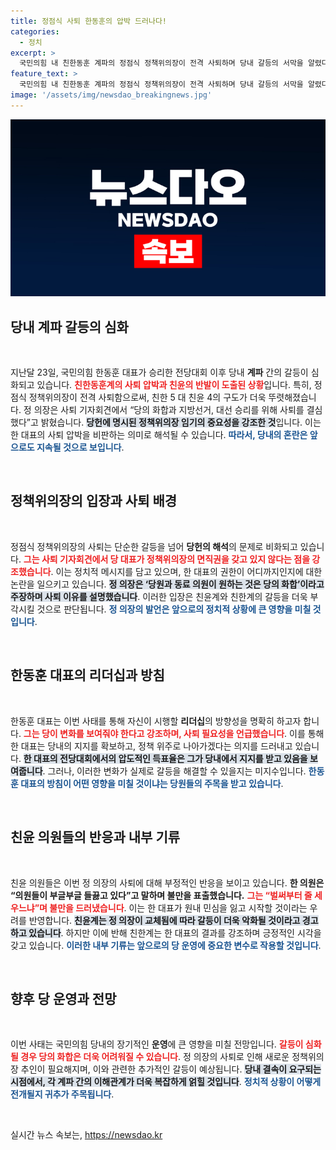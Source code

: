 ```yaml
---
title: 정점식 사퇴 한동훈의 압박 드러나다!
categories:
  - 정치
excerpt: >
  국민의힘 내 친한동훈 계파의 정점식 정책위의장이 전격 사퇴하며 당내 갈등의 서막을 알렸다. 당분열 우려 속에서 사퇴 결정이 내려졌지만, 친윤 진영의 반발은 이슈가 될 것으로 보인다. 새로운 정책위의장 추인을 둘러싼 갈등이 불붙을 조짐이다.
feature_text: >
  국민의힘 내 친한동훈 계파의 정점식 정책위의장이 전격 사퇴하며 당내 갈등의 서막을 알렸다. 당분열 우려 속에서 사퇴 결정이 내려졌지만, 친윤 진영의 반발은 이슈가 될 것으로 보인다. 새로운 정책위의장 추인을 둘러싼 갈등이 불붙을 조짐이다.
image: '/assets/img/newsdao_breakingnews.jpg'
---
```


<p><img src="/assets/img/newsdao_breakingnews.jpg" alt="bookingtag 속보" /></p>

<h2 data-ke-size="size26">당내 계파 갈등의 심화</h2>

<p data-ke-size="size16">&nbsp;</p>

<p>지난달 23일, 국민의힘 한동훈 대표가 승리한 전당대회 이후 당내 <b>계파</b> 간의 갈등이 심화되고 있습니다. <b><span style="color: #ee2323;">친한동훈계의 사퇴 압박과 친윤의 반발이 도출된 상황</span></b>입니다. 특히, 정점식 정책위의장이 전격 사퇴함으로써, 친한 5 대 친윤 4의 구도가 더욱 뚜렷해졌습니다. 정 의장은 사퇴 기자회견에서 “당의 화합과 지방선거, 대선 승리를 위해 사퇴를 결심했다”고 밝혔습니다. <b><span style="background-color: #21538527;">당헌에 명시된 정책위의장 임기의 중요성을 강조한 것</span></b>입니다. 이는 한 대표의 사퇴 압박을 비판하는 의미로 해석될 수 있습니다. <b><span style="color: #1a5490;">따라서, 당내의 혼란은 앞으로도 지속될 것으로 보입니다</span></b>.</p></p>

<p data-ke-size="size16">&nbsp;</p>

<h2 data-ke-size="size26">정책위의장의 입장과 사퇴 배경</h2>

<p data-ke-size="size16">&nbsp;</p>

<p>정점식 정책위의장의 사퇴는 단순한 갈등을 넘어 <b>당헌의 해석</b>의 문제로 비화되고 있습니다. <b><span style="color: #ee2323;">그는 사퇴 기자회견에서 당 대표가 정책위의장의 면직권을 갖고 있지 않다는 점을 강조했습니다</span></b>. 이는 정치적 메시지를 담고 있으며, 한 대표의 권한이 어디까지인지에 대한 논란을 일으키고 있습니다. <b><span style="background-color: #21538527;">정 의장은 ‘당원과 동료 의원이 원하는 것은 당의 화합’이라고 주장하며 사퇴 이유를 설명했습니다</span></b>. 이러한 입장은 친윤계와 친한계의 갈등을 더욱 부각시킬 것으로 판단됩니다. <b><span style="color: #1a5490;">정 의장의 발언은 앞으로의 정치적 상황에 큰 영향을 미칠 것입니다</span></b>.</p></p>

<p data-ke-size="size16">&nbsp;</p>

<h2 data-ke-size="size26">한동훈 대표의 리더십과 방침</h2>

<p data-ke-size="size16">&nbsp;</p>

<p>한동훈 대표는 이번 사태를 통해 자신이 시행할 <b>리더십</b>의 방향성을 명확히 하고자 합니다. <b><span style="color: #ee2323;">그는 당이 변화를 보여줘야 한다고 강조하며, 사퇴 필요성을 언급했습니다</span></b>. 이를 통해 한 대표는 당내의 지지를 확보하고, 정책 위주로 나아가겠다는 의지를 드러내고 있습니다. <b><span style="background-color: #21538527;">한 대표의 전당대회에서의 압도적인 득표율은 그가 당내에서 지지를 받고 있음을 보여줍니다</span></b>. 그러나, 이러한 변화가 실제로 갈등을 해결할 수 있을지는 미지수입니다. <b><span style="color: #1a5490;">한동훈 대표의 방침이 어떤 영향을 미칠 것이냐는 당원들의 주목을 받고 있습니다</span></b>.</p></p>

<p data-ke-size="size16">&nbsp;</p>

<h2 data-ke-size="size26">친윤 의원들의 반응과 내부 기류</h2>

<p data-ke-size="size16">&nbsp;</p>

<p>친윤 의원들은 이번 정 의장의 사퇴에 대해 부정적인 반응을 보이고 있습니다. <b>한 의원은 “의원들이 부글부글 들끓고 있다”고 말하며 불만을 표출했습니다.</b> <b><span style="color: #ee2323;">그는 “벌써부터 줄 세우느냐”며 불만을 드러냈습니다</span></b>. 이는 한 대표가 원내 민심을 잃고 시작할 것이라는 우려를 반영합니다. <b><span style="background-color: #21538527;">친윤계는 정 의장이 교체됨에 따라 갈등이 더욱 악화될 것이라고 경고하고 있습니다</span></b>. 하지만 이에 반해 친한계는 한 대표의 결과를 강조하며 긍정적인 시각을 갖고 있습니다. <b><span style="color: #1a5490;">이러한 내부 기류는 앞으로의 당 운영에 중요한 변수로 작용할 것입니다</span></b>.</p></p>

<p data-ke-size="size16">&nbsp;</p>

<h2 data-ke-size="size26">향후 당 운영과 전망</h2>

<p data-ke-size="size16">&nbsp;</p>

<p>이번 사태는 국민의힘 당내의 장기적인 <b>운영</b>에 큰 영향을 미칠 전망입니다. <b><span style="color: #ee2323;">갈등이 심화될 경우 당의 화합은 더욱 어려워질 수 있습니다</span></b>. 정 의장의 사퇴로 인해 새로운 정책위의장 추인이 필요해지며, 이와 관련한 추가적인 갈등이 예상됩니다. <b><span style="background-color: #21538527;">당내 결속이 요구되는 시점에서, 각 계파 간의 이해관계가 더욱 복잡하게 얽힐 것입니다</span></b>. <b><span style="color: #1a5490;">정치적 상황이 어떻게 전개될지 귀추가 주목됩니다</span></b>.</p></p>

<p data-ke-size="size16">&nbsp;</p>
실시간 뉴스 속보는, <a href="https://newsdao.kr" rel="dofollow">https://newsdao.kr</a>



